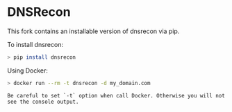# DNSRecon

This fork contains an installable version of dnsrecon via pip.

To install dnsrecon:

```bash
> pip install dnsrecon 
```

Using Docker:

```bash
> docker run --rm -t dnsrecon -d my_domain.com 
```

    Be careful to set `-t` option when call Docker. Otherwise you will not see the console output.
